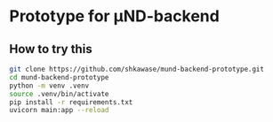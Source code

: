 # Prototype for μND-backend

## How to try this

```sh
git clone https://github.com/shkawase/mund-backend-prototype.git
cd mund-backend-prototype
python -m venv .venv
source .venv/bin/activate
pip install -r requirements.txt
uvicorn main:app --reload
```

